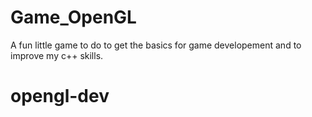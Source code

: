 # Game_OpenGL
A fun little game to do to get the basics for game developement and to improve my c++ skills.
# opengl-dev

